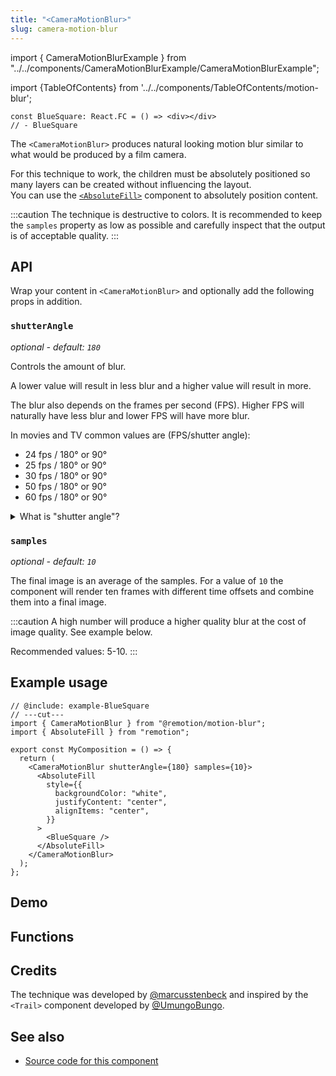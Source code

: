 ```yaml
---
title: "<CameraMotionBlur>"
slug: camera-motion-blur
---
```


import { CameraMotionBlurExample } from "../../components/CameraMotionBlurExample/CameraMotionBlurExample";

import {TableOfContents} from '../../components/TableOfContents/motion-blur';

```twoslash include example
const BlueSquare: React.FC = () => <div></div>
// - BlueSquare
```

The `<CameraMotionBlur>` produces natural looking motion blur similar to what would be produced by
a film camera.

For this technique to work, the children must be absolutely positioned so many layers can be created without influencing the layout.  
You can use the [`<AbsoluteFill>`](/docs/absolute-fill) component to absolutely position content.

:::caution
The technique is destructive to colors. It is recommended to keep the `samples` property as low as
possible and carefully inspect that the output is of acceptable quality.
:::

## API

Wrap your content in `<CameraMotionBlur>` and optionally add the following props in addition.

### `shutterAngle`

_optional - default: `180`_

Controls the amount of blur.

A lower value will result in less blur and a higher value will result in more.

The blur also depends on the frames per second (FPS). Higher FPS will naturally have less blur and
lower FPS will have more blur.

In movies and TV common values are (FPS/shutter angle):

- 24 fps / 180&deg; or 90&deg;
- 25 fps / 180&deg; or 90&deg;
- 30 fps / 180&deg; or 90&deg;
- 50 fps / 180&deg; or 90&deg;
- 60 fps / 180&deg; or 90&deg;

<details>
<summary>What is "shutter angle"?
</summary>
Many analog film cameras use rotating discs with partial cut-outs to block or let light through to
expose the analog film. Zero degrees is equal to completely blocking the light, and 360 degrees is
the same as not blocking any light at all.

The most common values used in the film industry are 90 and 180 degrees. These values are the same
as what you've experienced in most movies.

Read more here: [Rotary disc shutter on Wikipedia](https://en.wikipedia.org/wiki/Rotary_disc_shutter)

</details>

### `samples`

_optional - default: `10`_

The final image is an average of the samples. For a value of `10` the component will render ten
frames with different time offsets and combine them into a final image.

:::caution
A high number will produce a higher quality blur at the cost of image quality. See example below.

Recommended values: 5-10.
:::

## Example usage

```tsx twoslash
// @include: example-BlueSquare
// ---cut---
import { CameraMotionBlur } from "@remotion/motion-blur";
import { AbsoluteFill } from "remotion";

export const MyComposition = () => {
  return (
    <CameraMotionBlur shutterAngle={180} samples={10}>
      <AbsoluteFill
        style={{
          backgroundColor: "white",
          justifyContent: "center",
          alignItems: "center",
        }}
      >
        <BlueSquare />
      </AbsoluteFill>
    </CameraMotionBlur>
  );
};
```

## Demo

<CameraMotionBlurExample />

## Functions

<TableOfContents />

## Credits

The technique was developed by [@marcusstenbeck](https://twitter.com/marcusstenbeck) and inspired by
the `<Trail>` component developed by [@UmungoBungo](https://github.com/UmungoBungo).

## See also

- [Source code for this component](https://github.com/remotion-dev/remotion/blob/main/packages/motion-blur/src/CameraMotionBlur.tsx)
